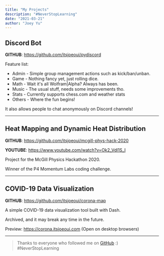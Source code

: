 ```yaml
---
title: "My Projects"
description: "#NeverStopLearning"
date: "2021-03-21"
author: "Joey Yu"
---
```


## Discord Bot

**GITHUB**: https://github.com/itsjoeoui/pydiscord

Feature list:

- Admin - Simple group management actions such as kick/ban/unban.
- Game - Nothing fancy yet, just rolling dice.
- Math - Wait it's all Wolfram|Alpha? Always has been.
- Music - The usual stuff, needs some improvements tho.
- Stats - Currently supports chess.com and weather stats 
- Others - Where the fun begins!

It also allows people to chat anonymously on Discord channels!

---

## Heat Mapping and Dynamic Heat Distribution

**GITHUB**: https://github.com/itsjoeoui/mcgill-phys-hack-2020

**YOUTUBE**: https://www.youtube.com/watch?v=Ok2_Vdl1S_I

Project for the McGill Physics Hackathon 2020.

Winner of the P4 Momentum Labs coding challenge.

---

## COVID-19 Data Visualization

**GITHUB**: https://github.com/itsjoeoui/corona-map

A simple COVID-19 data visualization tool built with Dash. 

Archived, and it may break any time in the future.

Preview: https://corona.itsjoeoui.com (Open on desktop browsers)

---

> Thanks to everyone who followed me on [GitHub](https://github.com/itsjoeoui) :) #NeverStopLearning